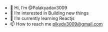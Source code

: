- 👋 Hi, I’m @Palakyadav3009
- 👀 I’m interested in Building new things
- 🌱 I’m currently learning Reactjs
- 📫 How to reach me plkydv3009@gmail.com
  
  

<!---
Palakyadav3009/Palakyadav3009 is a ✨ special ✨ repository because its `README.md` (this file) appears on your GitHub profile.
You can click the Preview link to take a look at your changes.
--->
